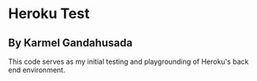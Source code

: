 # Heroku Test

## By Karmel Gandahusada

This code serves as my initial testing and playgrounding of Heroku's back end environment.